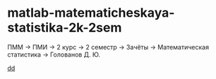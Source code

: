 # matlab-matematicheskaya-statistika-2k-2sem
ПММ → ПМИ → 2 курс → 2 семестр → Зачёты → Математическая статистика → Голованов Д. Ю.


[dd][dd]

[dd]: docs/README.md#Ва